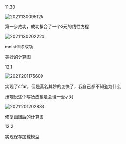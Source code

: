 11.30

![20211130095125](https://picsheep.oss-cn-beijing.aliyuncs.com/pic/20211130095125.png)

第一步成功，成功拟合了一个3元的线性方程

![20211130202224](https://picsheep.oss-cn-beijing.aliyuncs.com/pic/20211130202224.png)

mnist训练成功

美妙的计算图

12.1

![20211201175609](https://picsheep.oss-cn-beijing.aliyuncs.com/pic/20211201175609.png)

实现了cifar，但是莫名其妙的变快了，我自己都不知道为什么

按理说这个写法应该是会慢一些才对

![20211201202833](https://picsheep.oss-cn-beijing.aliyuncs.com/pic/20211201202833.png)

修复画图后的计算图

12.2

实现保存加载模型